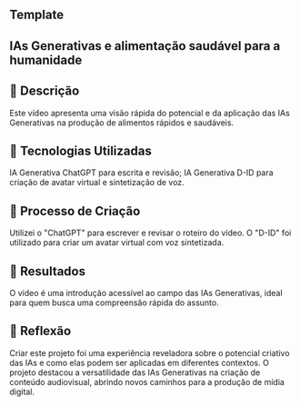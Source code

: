 ## Template

## IAs Generativas e alimentação saudável para a humanidade

## 📒 Descrição

Este vídeo apresenta uma visão rápida do potencial e da aplicação das IAs Generativas na produção de alimentos rápidos e saudáveis.

## 🤖 Tecnologias Utilizadas

IA Generativa ChatGPT para escrita e revisão;
IA Generativa D-ID para criação de avatar virtual e sintetização de voz.

## 🧐 Processo de Criação

Utilizei o "ChatGPT" para escrever e revisar o roteiro do vídeo. O "D-ID" foi utilizado para criar um avatar virtual com voz sintetizada. 

## 🚀 Resultados

O vídeo é uma introdução acessível ao campo das IAs Generativas, ideal para quem busca uma compreensão rápida do assunto.

## 💭 Reflexão

Criar este projeto foi uma experiência reveladora sobre o potencial criativo das IAs e como elas podem ser aplicadas em diferentes contextos.
O projeto destacou a versatilidade das IAs Generativas na criação de conteúdo audiovisual, abrindo novos caminhos para a produção de mídia digital.

